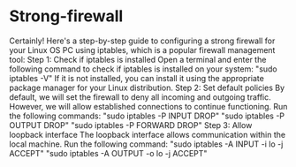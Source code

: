 # Strong-firewall
Certainly! Here's a step-by-step guide to configuring a strong firewall for your Linux OS PC using iptables, which is a popular firewall management tool:
Step 1: Check if iptables is installed 
Open a terminal and enter the following command to check if iptables is installed on your system:
"sudo iptables -V"
If it is not installed, you can install it using the appropriate package manager for your Linux distribution.
Step 2: Set default policies
By default, we will set the firewall to deny all incoming and outgoing traffic. However, we will allow established connections to continue functioning. Run the following commands:
"sudo iptables -P INPUT DROP"
"sudo iptables -P OUTPUT DROP"
"sudo iptables -P FORWARD DROP"
Step 3: Allow loopback interface
The loopback interface allows communication within the local machine. Run the following command:
"sudo iptables -A INPUT -i lo -j ACCEPT"
"sudo iptables -A OUTPUT -o lo -j ACCEPT"

